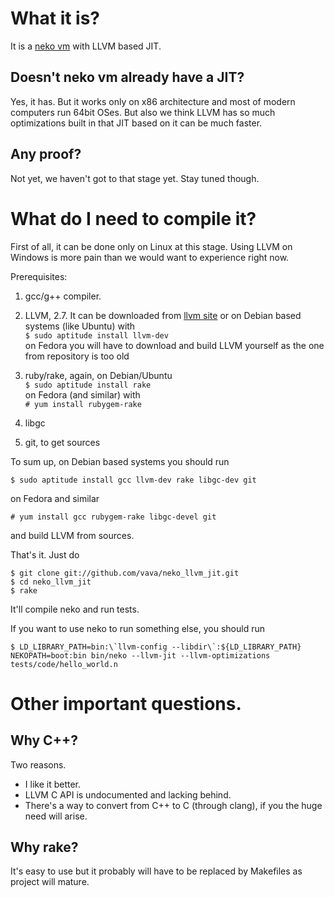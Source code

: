 What it is?
===========

It is a [neko vm](http://nekovm.org) with LLVM based JIT.

Doesn't neko vm already have a JIT?
-----------------------------------

Yes, it has. But it works only on x86 architecture and most of modern computers run 64bit OSes.
But also we think LLVM has so much optimizations built in that JIT based on it can be much faster.

Any proof?
----------

Not yet, we haven't got to that stage yet. Stay tuned though.

What do I need to compile it?
=============================

First of all, it can be done only on Linux at this stage.
Using LLVM on Windows is more pain than we would want to experience right now.

Prerequisites:

1. gcc/g++ compiler.
2. LLVM, 2.7.
   It can be downloaded from [llvm site](http://llvm.org/) or
   on Debian based systems (like Ubuntu) with  
   `$ sudo aptitude install llvm-dev`  
   on Fedora you will have to download and build LLVM yourself as the one from repository is too old

3. ruby/rake, again, on Debian/Ubuntu  
   `$ sudo aptitude install rake`  
   on Fedora (and similar) with  
   `# yum install rubygem-rake`  

4. libgc
5. git, to get sources

To sum up, on Debian based systems you should run

    $ sudo aptitude install gcc llvm-dev rake libgc-dev git

on Fedora and similar

    # yum install gcc rubygem-rake libgc-devel git

and build LLVM from sources.

That's it. Just do

    $ git clone git://github.com/vava/neko_llvm_jit.git
    $ cd neko_llvm_jit
    $ rake

It'll compile neko and run tests.

If you want to use neko to run something else, you should run

    $ LD_LIBRARY_PATH=bin:\`llvm-config --libdir\`:${LD_LIBRARY_PATH} NEKOPATH=boot:bin bin/neko --llvm-jit --llvm-optimizations tests/code/hello_world.n

Other important questions.
==========================

Why C++?
--------

Two reasons.

* I like it better.
* LLVM C API is undocumented and lacking behind.
* There's a way to convert from C++ to C (through clang), if you the huge need will arise.

Why rake?
---------

It's easy to use but it probably will have to be replaced by Makefiles as project will mature.
